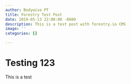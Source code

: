 ```yaml
---
author: Bodywise PT
title: Forestry Test Post
date: 2019-05-13 22:00:00 -0600
description: This is a test post with forestry.io CMS
image: ''
categories: []

---
```

# Testing 123

This is a test